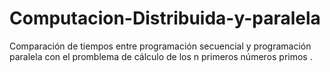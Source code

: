 # Computacion-Distribuida-y-paralela

Comparación de tiempos entre programación secuencial y programación paralela con el promblema de cálculo de los n primeros números primos .
